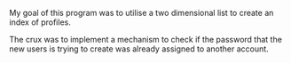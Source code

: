My goal of this program was to utilise a two dimensional
list to create an index of profiles. 

The crux was to implement a mechanism to check if the password that the new users is trying to create was already assigned to another account. 
